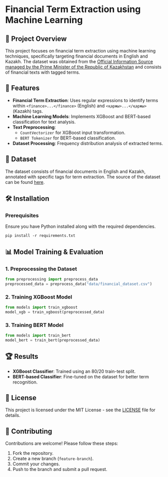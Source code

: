 # Financial Term Extraction using Machine Learning

## 📌 Project Overview
This project focuses on financial term extraction using machine learning techniques, specifically targeting financial documents in English and Kazakh. The dataset was obtained from the [Official Information Source managed by the Prime Minister of the Republic of Kazakhstan](https://primeminister.kz/en/news/kazakhstan-gdp-growth-of-33-in-7-months-3175939#:~:text=Official%20Information%20Source%20of%20the%20Prime%20minister%0Aof%20the%20Republic%20of%20Kazakhstan,-Version%20for%20the) and consists of financial texts with tagged terms.

## 🚀 Features
- **Financial Term Extraction**: Uses regular expressions to identify terms within `<finance>...</finance>` (English) and `<қаржы>...</қаржы>` (Kazakh) tags.
- **Machine Learning Models**: Implements XGBoost and BERT-based classification for text analysis.
- **Text Preprocessing**:
  - `CountVectorizer` for XGBoost input transformation.
  - `BERT Tokenizer` for BERT-based classification.
- **Dataset Processing**: Frequency distribution analysis of extracted terms.

## 📂 Dataset
The dataset consists of financial documents in English and Kazakh, annotated with specific tags for term extraction. The source of the dataset can be found [here](https://primeminister.kz/en/news/kazakhstan-gdp-growth-of-33-in-7-months-3175939#:~:text=Official%20Information%20Source%20of%20the%20Prime%20minister%0Aof%20the%20Republic%20of%20Kazakhstan,-Version%20for%20the).

## 🛠️ Installation
### Prerequisites
Ensure you have Python installed along with the required dependencies.

```
pip install -r requirements.txt
```

## 📊 Model Training & Evaluation
### 1. Preprocessing the Dataset
```python
from preprocessing import preprocess_data
preprocessed_data = preprocess_data("data/financial_dataset.csv")
```

### 2. Training XGBoost Model
```python
from models import train_xgboost
model_xgb = train_xgboost(preprocessed_data)
```

### 3. Training BERT Model
```python
from models import train_bert
model_bert = train_bert(preprocessed_data)
```

## 🏆 Results
- **XGBoost Classifier**: Trained using an 80/20 train-test split.
- **BERT-based Classifier**: Fine-tuned on the dataset for better term recognition.

## 📄 License
This project is licensed under the MIT License - see the [LICENSE](LICENSE) file for details.

## 🤝 Contributing
Contributions are welcome! Please follow these steps:
1. Fork the repository.
2. Create a new branch (`feature-branch`).
3. Commit your changes.
4. Push to the branch and submit a pull request.
